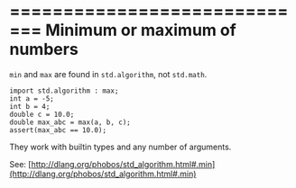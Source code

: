 =============================
Minimum or maximum of numbers
=============================

`min` and `max` are found in `std.algorithm`, not `std.math`.

    import std.algorithm : max;
    int a = -5;
    int b = 4;
    double c = 10.0;
    double max_abc = max(a, b, c);
    assert(max_abc == 10.0);

They work with builtin types and any number of arguments.

See: [http://dlang.org/phobos/std_algorithm.html#.min](http://dlang.org/phobos/std_algorithm.html#.min)
